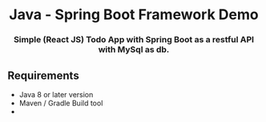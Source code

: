<p align="center">
  <h1 align="center">Java - Spring Boot Framework Demo</h1>
  <h3 align="center">Simple (React JS) Todo App with Spring Boot as a restful API with MySql as db.</h3>
</p>

## Requirements
* Java 8 or later version
* Maven / Gradle Build tool
* 
